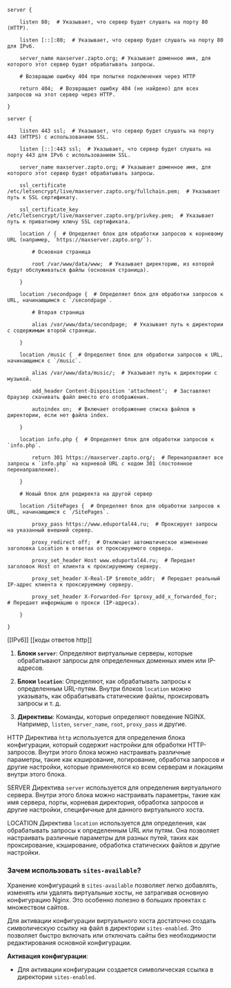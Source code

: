 ```
server {
```

```
    listen 80;  # Указывает, что сервер будет слушать на порту 80 (HTTP).
```

```
    listen [::]:80;  # Указывает, что сервер будет слушать на порту 80 для IPv6.
```

```
    server_name maxserver.zapto.org; # Указывает доменное имя, для которого этот сервер будет обрабатывать запросы.
```

```
    # Возвращаю ошибку 404 при попытке подключения через HTTP
```

```
    return 404;  # Возвращает ошибку 404 (не найдено) для всех запросов на этот сервер через HTTP.
```

```
}
```

```
server {
```

```
    listen 443 ssl;  # Указывает, что сервер будет слушать на порту 443 (HTTPS) с использованием SSL.
```

```
    listen [::]:443 ssl;  # Указывает, что сервер будет слушать на порту 443 для IPv6 с использованием SSL.
```

```
    server_name maxserver.zapto.org; # Указывает доменное имя, для которого этот сервер будет обрабатывать запросы.
```

```
    ssl_certificate /etc/letsencrypt/live/maxserver.zapto.org/fullchain.pem;  # Указывает путь к SSL сертификату.
```

```
    ssl_certificate_key /etc/letsencrypt/live/maxserver.zapto.org/privkey.pem;  # Указывает путь к приватному ключу SSL сертификата.
```

```
    location / {  # Определяет блок для обработки запросов к корневому URL (например, `https://maxserver.zapto.org/`).
```

```
        # Основная страница
```

```
        root /var/www/data/www;  # Указывает директорию, из которой будут обслуживаться файлы (основная страница).
```

```
    }
```

```
    location /secondpage {  # Определяет блок для обработки запросов к URL, начинающимся с `/secondpage`.
```

```
        # Вторая страница
```

```
        alias /var/www/data/secondpage;  # Указывает путь к директории с содержимым второй страницы.
```

```
    }
```

```
    location /music {  # Определяет блок для обработки запросов к URL, начинающимся с `/music`.
```

```
        alias /var/www/data/music/;  # Указывает путь к директории с музыкой.
```

```
        add_header Content-Disposition 'attachment';  # Заставляет браузер скачивать файл вместо его отображения.
```

```
        autoindex on;  # Включает отображение списка файлов в директории, если нет файла index.
```

```
    }
```

```
    location info.php {  # Определяет блок для обработки запросов к `info.php`.
```

```
        return 301 https://maxserver.zapto.org/;  # Перенаправляет все запросы к `info.php` на корневой URL с кодом 301 (постоянное перенаправление).
```

```
    }
```

```
    # Новый блок для редиректа на другой сервер
```

```
    location /SitePages {  # Определяет блок для обработки запросов к URL, начинающимся с `/SitePages`.
```

```
        proxy_pass https://www.eduportal44.ru;  # Проксирует запросы на указанный внешний сервер.
```

```
        proxy_redirect off;  # Отключает автоматическое изменение заголовка Location в ответах от проксируемого сервера.
```

```
        proxy_set_header Host www.eduportal44.ru;  # Передает заголовок Host от клиента к проксируемому серверу.
```

```
        proxy_set_header X-Real-IP $remote_addr;  # Передает реальный IP-адрес клиента к проксируемому серверу.
```

```
        proxy_set_header X-Forwarded-For $proxy_add_x_forwarded_for;  # Передает информацию о прокси (IP-адреса).
```

```
    }
```

```
}
```

[[IPv6]]
[[коды ответов http]]
1. **Блоки `server`**: Определяют виртуальные серверы, которые обрабатывают запросы для определенных доменных имен или IP-адресов.
    
2. **Блоки `location`**: Определяют, как обрабатывать запросы к определенным URL-путям. Внутри блоков `location` можно указывать, как обрабатывать статические файлы, проксировать запросы и т. д.
    
3. **Директивы**: Команды, которые определяют поведение NGINX. Например, `listen`, `server_name`, `root`, `proxy_pass` и другие.

HTTP
Директива `http` используется для определения блока конфигурации, который содержит настройки для обработки HTTP-запросов. Внутри этого блока можно настраивать различные параметры, такие как кэширование, логирование, обработка запросов и другие настройки, которые применяются ко всем серверам и локациям внутри этого блока.

SERVER 
Директива `server` используется для определения виртуального сервера. Внутри этого блока можно настраивать параметры, такие как имя сервера, порты, корневая директория, обработка запросов и другие настройки, специфичные для данного виртуального хоста.

LOCATION
Директива `location` используется для определения, как обрабатывать запросы к определенным URL или путям. Она позволяет настраивать различные параметры для разных путей, таких как проксирование, кэширование, обработка статических файлов и другие настройки.

### Зачем использовать `sites-available`?
Хранение конфигураций в `sites-available` позволяет легко добавлять, изменять или удалять виртуальные хосты, не затрагивая основную конфигурацию Nginx. Это особенно полезно в больших проектах с множеством сайтов.

Для активации конфигурации виртуального хоста достаточно создать символическую ссылку на файл в директории `sites-enabled`. Это позволяет быстро включать или отключать сайты без необходимости редактирования основной конфигурации.

**Активация конфигурации**:
- Для активации конфигурации создается символическая ссылка в директории `sites-enabled`.